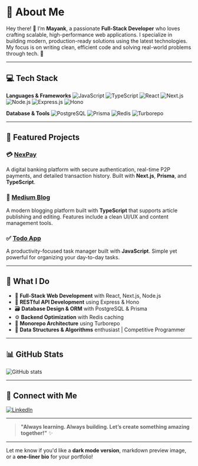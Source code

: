 # 💫 About Me

Hey there! 👋 I’m **Mayank**, a passionate **Full-Stack Developer** who loves crafting scalable, high-performance web applications. I specialize in building modern, production-ready solutions using the latest technologies. My focus is on writing clean, efficient code and solving real-world problems through tech. 🚀

---

## 💻 Tech Stack

**Languages & Frameworks**
![JavaScript](https://img.shields.io/badge/-JavaScript-F7DF1E?style=flat-square\&logo=javascript\&logoColor=black)
![TypeScript](https://img.shields.io/badge/-TypeScript-007ACC?style=flat-square\&logo=typescript\&logoColor=white)
![React](https://img.shields.io/badge/-React-61DAFB?style=flat-square\&logo=react\&logoColor=black)
![Next.js](https://img.shields.io/badge/-Next.js-000000?style=flat-square\&logo=next.js\&logoColor=white)
![Node.js](https://img.shields.io/badge/-Node.js-339933?style=flat-square\&logo=node.js\&logoColor=white)
![Express.js](https://img.shields.io/badge/-Express.js-000000?style=flat-square\&logo=express\&logoColor=white)
![Hono](https://img.shields.io/badge/-Hono-000000?style=flat-square\&logo=hono\&logoColor=white)

**Database & Tools**
![PostgreSQL](https://img.shields.io/badge/-PostgreSQL-336791?style=flat-square\&logo=postgresql\&logoColor=white)
![Prisma](https://img.shields.io/badge/-Prisma-2D3748?style=flat-square\&logo=prisma\&logoColor=white)
![Redis](https://img.shields.io/badge/-Redis-DC382D?style=flat-square\&logo=redis\&logoColor=white)
![Turborepo](https://img.shields.io/badge/-Turborepo-EF4444?style=flat-square\&logo=turborepo\&logoColor=white)

---

## 🚀 Featured Projects

### 💳 [NexPay](https://github.com/its-mayank07/NexPay)

A digital banking platform with secure authentication, real-time P2P payments, and detailed transaction history. Built with **Next.js**, **Prisma**, and **TypeScript**.

### 📝 [Medium Blog](https://github.com/its-mayank07/Medium-Blog)

A modern blogging platform built with **TypeScript** that supports article publishing and editing. Features include a clean UI/UX and content management tools.

### ✅ [Todo App](https://github.com/its-mayank07/Todo)

A productivity-focused task manager built with **JavaScript**. Simple yet powerful for organizing your day-to-day tasks.

---

## 🎯 What I Do

* 🔧 **Full-Stack Web Development** with React, Next.js, Node.js
* 🔗 **RESTful API Development** using Express & Hono
* 🗃️ **Database Design & ORM** with PostgreSQL & Prisma
* ⚙️ **Backend Optimization** with Redis caching
* 🧩 **Monorepo Architecture** using Turborepo
* 🧠 **Data Structures & Algorithms** enthusiast | Competitive Programmer

---

## 📊 GitHub Stats

![GitHub stats](https://github-readme-stats.vercel.app/api?username=its-mayank07\&show_icons=true\&theme=radical)

---

## 🤝 Connect with Me

[![LinkedIn](https://img.shields.io/badge/-LinkedIn-0077B5?style=flat-square\&logo=linkedin\&logoColor=white)](https://www.linkedin.com/in/mayank-maini-9947a0303?utm_source=share&utm_campaign=share_via&utm_content=profile&utm_medium=android_app)

---

> **"Always learning. Always building. Let’s create something amazing together!"** ✨

---

Let me know if you'd like a **dark mode version**, markdown preview image, or a **one-liner bio** for your portfolio!
